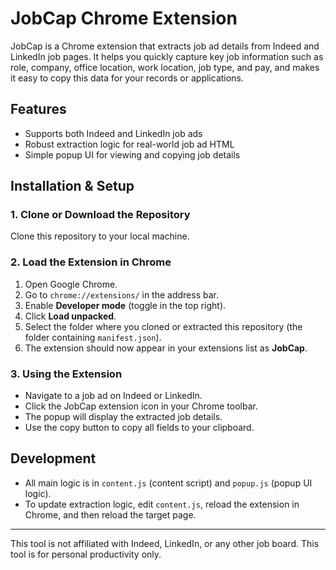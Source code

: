 # JobCap Chrome Extension

JobCap is a Chrome extension that extracts job ad details from Indeed and LinkedIn job pages. It helps you quickly capture key job information such as role, company, office location, work location, job type, and pay, and makes it easy to copy this data for your records or applications.

## Features
- Supports both Indeed and LinkedIn job ads
- Robust extraction logic for real-world job ad HTML
- Simple popup UI for viewing and copying job details

## Installation & Setup

### 1. Clone or Download the Repository
Clone this repository to your local machine.

### 2. Load the Extension in Chrome
1. Open Google Chrome.
2. Go to `chrome://extensions/` in the address bar.
3. Enable **Developer mode** (toggle in the top right).
4. Click **Load unpacked**.
5. Select the folder where you cloned or extracted this repository (the folder containing `manifest.json`).
6. The extension should now appear in your extensions list as **JobCap**.

### 3. Using the Extension
- Navigate to a job ad on Indeed or LinkedIn.
- Click the JobCap extension icon in your Chrome toolbar.
- The popup will display the extracted job details.
- Use the copy button to copy all fields to your clipboard.

## Development
- All main logic is in `content.js` (content script) and `popup.js` (popup UI logic).
- To update extraction logic, edit `content.js`, reload the extension in Chrome, and then reload the target page.

---

This tool is not affiliated with Indeed, LinkedIn, or any other job board. This tool is for personal productivity only.
